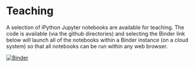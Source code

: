 # Teaching

A selection of iPython Jupyter notebooks are available for teaching. The code is available (via the github directories) and selecting the Binder link below will launch all of the notebooks within a Binder instance (on a cloud system) so that all notebooks can be run within any web browser.

[![Binder](https://mybinder.org/badge_logo.svg)](https://mybinder.org/v2/gh/JamieLab/Teaching/HEAD)

